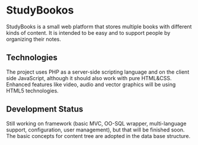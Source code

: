 StudyBookos
===========

StudyBooks is a small web platform that stores multiple books with different kinds of content. It is intended to be easy and to support people by organizing their notes.

Technologies
------------

The project uses PHP as a server-side scripting language and on the client side JavaScript, although it should also work with pure HTML&CSS. Enhanced features like video, audio and vector graphics will be using HTML5 technologies.

Development Status
------------------

Still working on framework (basic MVC, OO-SQL wrapper, multi-language support, configuration, user management), but that will be finished soon. The basic concepts for content tree are adopted in the data base structure.